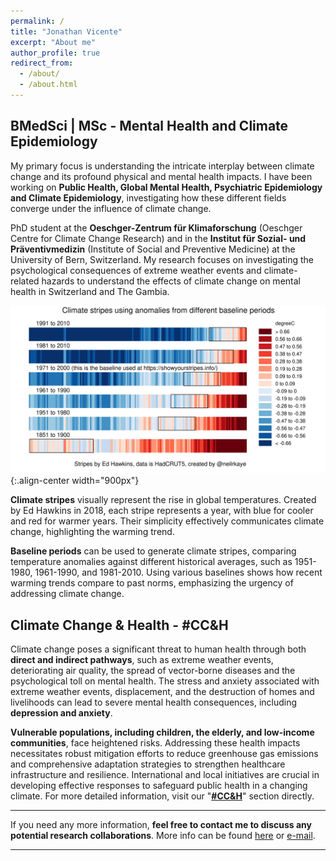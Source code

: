 ```yaml
---
permalink: /
title: "Jonathan Vicente"
excerpt: "About me"
author_profile: true
redirect_from: 
  - /about/
  - /about.html
---
```


BMedSci | MSc - Mental Health and Climate Epidemiology
--
My primary focus is understanding the intricate interplay between climate change and its profound physical and mental health impacts. I have been working on **Public Health, Global Mental Health, Psychiatric Epidemiology and Climate Epidemiology**, investigating how these different fields converge under the influence of climate change. 

PhD student at the **Oeschger-Zentrum für Klimaforschung** (Oeschger Centre for Climate Change Research) and in the **Institut für Sozial- und Präventivmedizin** (Institute of Social and Preventive Medicine) at the University of Bern, Switzerland. My research focuses on investigating the psychological consequences of extreme weather events and climate-related hazards to understand the effects of climate change on mental health in Switzerland and The Gambia.

![Illustration of combining vision and language modalities](/images/climate_stripes_2.jfif){:.align-center width="900px"}

**Climate stripes** visually represent the rise in global temperatures. Created by Ed Hawkins in 2018, each stripe represents a year, with blue for cooler and red for warmer years. Their simplicity effectively communicates climate change, highlighting the warming trend.

**Baseline periods** can be used to generate climate stripes, comparing temperature anomalies against different historical averages, such as 1951-1980, 1961-1990, and 1981-2010. Using various baselines shows how recent warming trends compare to past norms, emphasizing the urgency of addressing climate change.

Climate Change & Health - #CC&H
--
Climate change poses a significant threat to human health through both **direct and indirect pathways**, such as extreme weather events, deteriorating air quality, the spread of vector-borne diseases and the psychological toll on mental health. The stress and anxiety associated with extreme weather events, displacement, and the destruction of homes and livelihoods can lead to severe mental health consequences, including **depression and anxiety**. 

**Vulnerable populations, including children, the elderly, and low-income communities**, face heightened risks. Addressing these health impacts necessitates robust mitigation efforts to reduce greenhouse gas emissions and comprehensive adaptation strategies to strengthen healthcare infrastructure and resilience. International and local initiatives are crucial in developing effective responses to safeguard public health in a changing climate. For more detailed information, visit our "**[#CC&H](https://jonvicente.github.io/cc_health/)**" section directly.

------
If you need any more information, **feel free to contact me to discuss any potential research collaborations**. More info can be found [here](https://jonvicente.github.io/files/CV_Jonathan_Vicente_en.pdf) or [e-mail](mailto:jonathanvice@gmail.com). 

------
